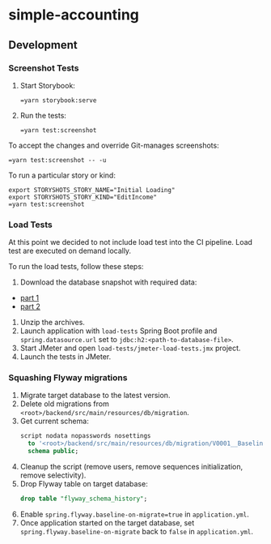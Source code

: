# simple-accounting

## Development

### Screenshot Tests

1. Start Storybook:
    ```shell script
   =yarn storybook:serve
    ```
1. Run the tests:
    ```shell script
   =yarn test:screenshot
    ```

To accept the changes and override Git-manages screenshots:
```shell script
=yarn test:screenshot -- -u
```

To run a particular story or kind:
```shell script
export STORYSHOTS_STORY_NAME="Initial Loading"
export STORYSHOTS_STORY_KIND="EditIncome"
=yarn test:screenshot
```

### Load Tests

At this point we decided to not include load test into the CI pipeline. Load test are executed on demand locally.

To run the load tests, follow these steps:
1. Download the database snapshot with required data:
  * [part 1](https://github.com/orange-buffalo/simple-accounting-load-tests-data/raw/master/load-tests-db-snapshot.7z.001)
  * [part 2](https://github.com/orange-buffalo/simple-accounting-load-tests-data/raw/master/load-tests-db-snapshot.7z.002)
1. Unzip the archives.
1. Launch application with `load-tests` Spring Boot profile and `spring.datasource.url` set to 
`jdbc:h2:<path-to-database-file>`.
1. Start JMeter and open `load-tests/jmeter-load-tests.jmx` project.
1. Launch the tests in JMeter.

### Squashing Flyway migrations
1. Migrate target database to the latest version.
2. Delete old migrations from `<root>/backend/src/main/resources/db/migration`.
3. Get current schema:
   ```sql
   script nodata nopasswords nosettings
     to '<root>/backend/src/main/resources/db/migration/V0001__Baseline.sql'
     schema public;
   ```
4. Cleanup the script (remove users, remove sequences initialization, remove selectivity).
5. Drop Flyway table on target database:
   ```sql
   drop table "flyway_schema_history";
   ```                               
6. Enable `spring.flyway.baseline-on-migrate=true` in `application.yml`.
7. Once application started on the target database, set `spring.flyway.baseline-on-migrate` back to `false` in `application.yml`.
